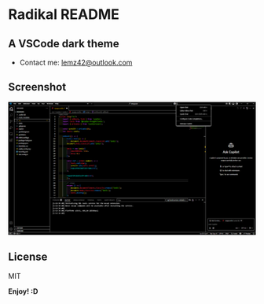 # Radikal README

## A VSCode dark theme

- Contact me: [lemz42@outlook.com](mailto:lemz42@outlook.com)

## Screenshot

![Screenshot](https://github.com/AM4730/Radikal-VSC-theme/blob/main/images/screen_radikal.webp?raw=true)

## License

MIT

**Enjoy! :D**
